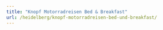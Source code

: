 ```yaml
---
title: "Knopf Motorradreisen Bed & Breakfast"
url: /heidelberg/knopf-motorradreisen-bed-und-breakfast/
---
```

